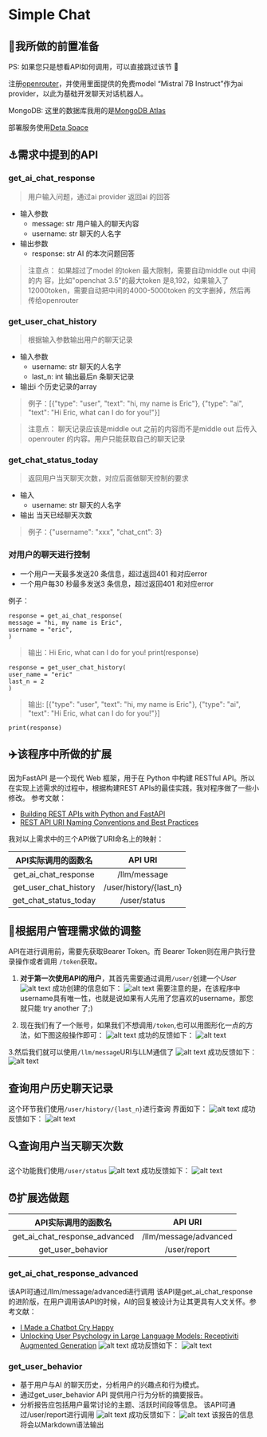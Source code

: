 # Simple Chat


## 🚀我所做的前置准备
PS: 如果您只是想看API如何调用，可以直接跳过该节 👏

注册[openrouter](https://openrouter.ai/)，并使用里面提供的免费model
“Mistral 7B Instruct”作为ai provider，以此为基础开发聊天对话机器人。

MongoDB: 这里的数据库我用的是[MongoDB Atlas](https://www.mongodb.com/atlas/database)

部署服务使用[Deta Space](https://deta.space/)

## ⚓需求中提到的API
### get_ai_chat_response
>用户输入问题，通过ai provider 返回ai 的回答

- 输入参数
  - message: str 用户输入的聊天内容
  - username: str 聊天的人名字
- 输出参数
  - response: str AI 的本次问题回答
> 注意点：
  如果超过了model 的token 最大限制，需要自动middle out 中间的内
容，比如"openchat 3.5"的最大token 是8,192，如果输入了
12000token，需要自动把中间的4000-5000token 的文字删掉，然后再
传给openrouter

### get_user_chat_history
> 根据输入参数输出用户的聊天记录

- 输入参数
  - username: str 聊天的人名字
  - last_n: int 输出最后n 条聊天记录
- 输出i 个历史记录的array
> 例子：[{"type": "user", "text": "hi, my name is Eric"}, {"type": "ai", "text":
"Hi Eric, what can I do for you!"}]

> 注意点：
聊天记录应该是middle out 之前的内容而不是middle out 后传入
openrouter 的内容。用户只能获取自己的聊天记录

### get_chat_status_today
> 返回用户当天聊天次数，对应后面做聊天控制的要求

- 输入
  - username: str 聊天的人名字
- 输出 当天已经聊天次数
> 例子：{"username": "xxx", "chat_cnt": 3}

### 对用户的聊天进行控制
- 一个用户一天最多发送20 条信息，超过返回401 和对应error
- 一个用户每30 秒最多发送3 条信息，超过返回401 和对应error

例子：
```
response = get_ai_chat_response(
message = "hi, my name is Eric",
username = "eric",
)
```
>输出：Hi Eric, what can I do for you!
print(response)

```
response = get_user_chat_history(
user_name = "eric"
last_n = 2
)
```
>输出: [{"type": "user", "text": "hi, my name is Eric"}, {"type": "ai", "text": "Hi Eric, what
can I do for you!"}]

```print(response)```

## ✈️该程序中所做的扩展
因为FastAPI 是一个现代 Web 框架，用于在 Python 中构建 RESTful API。所以在实现上述需求的过程中，根据构建REST APIs的最佳实践，我对程序做了一些小修改。
参考文献：
- [Building REST APIs with Python and FastAPI](https://medium.com/@ramjoshi.blogs/building-rest-apis-with-python-and-fastapi-f0e9ae19905c)
- [REST API URI Naming Conventions and Best Practices](https://restfulapi.net/resource-naming/)

我对以上需求中的三个API做了URI命名上的映射：

| API实际调用的函数名 | API URI |
| :----: | :----: |
| get_ai_chat_response | /llm/message |
| get_user_chat_history | /user/history/{last_n} |
| get_chat_status_today | /user/status |

## 🚞根据用户管理需求做的调整
API在进行调用前，需要先获取Bearer Token。而 Bearer Token则在用户执行登录操作或者调用 ```/token```获取。

1. **对于第一次使用API的用户**，其首先需要通过调用```/user/```创建一个*User*
![alt text](image.png)
成功创建的信息如下：
![alt text](image-1.png)
需要注意的是，在该程序中username具有唯一性，也就是说如果有人先用了您喜欢的username，那您就只能 try another 了;)


2. 现在我们有了一个账号，如果我们不想调用```/token```,也可以用图形化一点的方法，如下图这般操作即可：
   ![alt text](image-2.png)
成功的反馈如下：
![alt text](image-3.png)

3.然后我们就可以使用```/llm/message```URI与LLM通信了
![alt text](image-4.png)
成功反馈如下：
![alt text](image-5.png)

## 查询用户历史聊天记录
这个环节我们使用```/user/history/{last_n}```进行查询
界面如下：
![alt text](image-6.png)
成功反馈如下：
![alt text](image-7.png)

## 🔍查询用户当天聊天次数
这个功能我们使用```/user/status```
![alt text](image-8.png)
成功反馈如下：
![alt text](image-9.png)

## ⏰扩展选做题
| API实际调用的函数名 | API URI |
| :----: | :----: |
| get_ai_chat_response_advanced | /llm/message/advanced |
| get_user_behavior | /user/report |

### get_ai_chat_response_advanced
该API可通过/llm/message/advanced进行调用
该API是get_ai_chat_response的进阶版，在用户调用该API的时候，AI的回复被设计为让其更具有人文关怀。参考文献：

- [I Made a Chatbot Cry Happy](https://medium.com/@anthonyodugan/i-made-a-chatbot-cry-happy-a905aa6aad1e)
- [Unlocking User Psychology in Large Language Models: Receptiviti Augmented Generation](https://medium.com/@receptiviti/unlocking-user-psychology-in-large-language-models-receptiviti-augmented-generation-dfcaecce6812)
![alt text](image-10.png)
成功反馈如下：
![alt text](image-11.png)
### get_user_behavior
- 基于用户与AI 的聊天历史，分析用户的兴趣点和行为模式。
- 通过get_user_behavior API 提供用户行为分析的摘要报告。
- 分析报告应包括用户最常讨论的主题、活跃时间段等信息。
该API可通过/user/report进行调用
![alt text](image-12.png)
成功反馈如下：
![alt text](image-13.png)
该报告的信息将会以Markdown语法输出